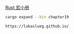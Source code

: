 
[Rust 宏小册](https://zjp-cn.github.io/tlborm/introduction.html)


```bash
cargo expand --bin chapter19
```

```text
https://lukaslueg.github.io/
```